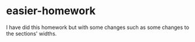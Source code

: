 # easier-homework
I have did this homework but with some changes such as some changes to the sections' widths. 
